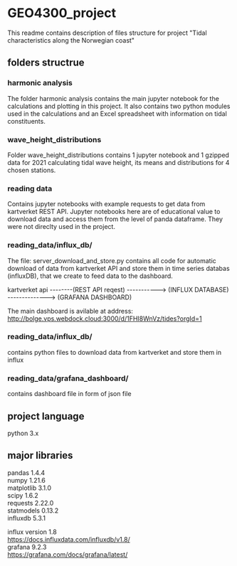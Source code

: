 # GEO4300_project
This readme contains description of files structure for project "Tidal characteristics along the Norwegian coast"  
## folders structrue ##
### harmonic analysis ###
The folder harmonic analysis contains the main jupyter notebook for the calculations and plotting in this project. It also contains two python modules used in the calculations and an Excel spreadsheet with information on tidal constituents.
### wave_height_distributions ###  
Folder wave_height_distributions contains 1 jupyter notebook and 1 gzipped data for 2021 calculating tidal wave height, its means and distributions for 4 chosen stations.
### reading data ###
Contains jupyter notebooks with example requests to get data from kartverket REST API.
Jupyter notebooks here are of educational value to download data and access them from the level of panda dataframe.
They were not direclty used in the project.
### reading_data/influx_db/ ###
The file: server_download_and_store.py contains all code for automatic download of data from kartverket API and store them in time series databas (influxDB), that we create to feed data to the dashboard.

kartverket api --------(REST API reqest) -----------> (INFLUX DATABASE) --------------> (GRAFANA DASHBOARD)

The main dashboard is avilable at address: 
http://bolge.vps.webdock.cloud:3000/d/1FHI8WnVz/tides?orgId=1
### reading_data/influx_db/ ###
contains python files to download data from kartverket and store them in influx
### reading_data/grafana_dashboard/ ###
contains dashboard file in form of json file


## project language ##
python 3.x
## major libraries ##
pandas 1.4.4  
numpy 1.21.6  
matplotlib 3.1.0  
scipy 1.6.2   
requests 2.22.0   
statmodels 0.13.2  
influxdb 5.3.1    

influx version 1.8  
https://docs.influxdata.com/influxdb/v1.8/  
grafana 9.2.3  
https://grafana.com/docs/grafana/latest/  



